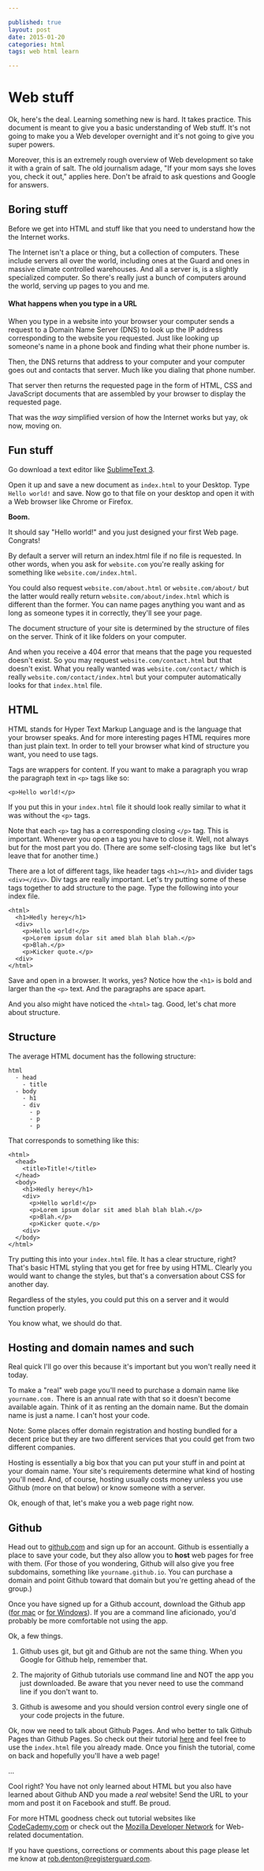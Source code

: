 ```yaml
---

published: true
layout: post
date: 2015-01-20
categories: html
tags: web html learn

---
```


# Web stuff
Ok, here's the deal. Learning something new is hard. It takes practice. This document is meant to give you a basic understanding of Web stuff. It's not going to make you a Web developer overnight and it's not going to give you super powers.

Moreover, this is an extremely rough overview of Web development so take it with a grain of salt. The old journalism adage, "If your mom says she loves you, check it out," applies here. Don't be afraid to ask questions and Google for answers.

## Boring stuff
Before we get into HTML and stuff like that you need to understand how the the Internet works.

The Internet isn't a place or thing, but a collection of computers. These include servers all over the world, including ones at the Guard and ones in massive climate controlled warehouses. And all a server is, is a slightly specialized computer. So there's really just a bunch of computers around the world, serving up pages to you and me.

#### What happens when you type in a URL

When you type in a website into your browser your computer sends a request to a Domain Name Server (DNS) to look up the IP address corresponding to the website you requested. Just like looking up someone's name in a phone book and finding what their phone number is.

Then, the DNS returns that address to your computer and your computer goes out and contacts that server. Much like you dialing that phone number.

That server then returns the requested page in the form of HTML, CSS and JavaScript documents that are assembled by your browser to display the requested page.

That was the *way* simplified version of how the Internet works but yay, ok now, moving on.

## Fun stuff
Go download a text editor like [SublimeText 3](http://www.sublimetext.com).

Open it up and save a new document as `index.html` to your Desktop. Type `Hello world!` and save. Now go to that file on your desktop and open it with a Web browser like Chrome or Firefox.

**Boom.**

It should say "Hello world!" and you just designed your first Web page. Congrats!

By default a server will return an index.html file if no file is requested. In other words, when you ask for `website.com` you're really asking for something like `website.com/index.html`.

You could also request `website.com/about.html` or `website.com/about/` but the latter would really return `website.com/about/index.html` which is different than the former. You can name pages anything you want and as long as someone types it in correctly, they'll see your page.

The document structure of your site is determined by the structure of files on the server. Think of it like folders on your computer.

And when you receive a 404 error that means that the page you requested doesn't exist. So you may request `website.com/contact.html` but that doesn't exist. What you really wanted was `website.com/contact/` which is really `website.com/contact/index.html` but your computer automatically looks for that `index.html` file.

## HTML

HTML stands for Hyper Text Markup Language and is the language that your browser speaks. And for more interesting pages HTML requires more than just plain text. In order to tell your browser what kind of structure you want, you need to use tags.

Tags are wrappers for content. If you want to make a paragraph you wrap the paragraph text in `<p>` tags like so:

```
<p>Hello world!</p>
```

If you put this in your `index.html` file it should look really similar to what it was without the `<p>` tags.

Note that each `<p>` tag has a corresponding closing `</p>` tag. This is important. Whenever you open a tag you have to close it. Well, not always but for the most part you do. (There are some self-closing tags like <img> but let's leave that for another time.)

There are a lot of different tags, like header tags `<h1></h1>` and divider tags `<div></div>`. Div tags are really important. Let's try putting some of these tags together to add structure to the page. Type the following into your index file.

```
<html>
  <h1>Hedly herey</h1>
  <div>
    <p>Hello world!</p>
    <p>Lorem ipsum dolar sit amed blah blah blah.</p>
    <p>Blah.</p>
    <p>Kicker quote.</p>
  <div>
</html>
```

Save and open in a browser. It works, yes? Notice how the `<h1>` is bold and larger than the `<p>` text. And the paragraphs are space apart.

And you also might have noticed the `<html>` tag. Good, let's chat more about structure.

## Structure

The average HTML document has the following structure:

```
html
  - head
    - title
  - body
    - h1
    - div
      - p
      - p
      - p
```

That corresponds to something like this:

```
<html>
  <head>
    <title>Title!</title>
  </head>
  <body>
    <h1>Hedly herey</h1>
    <div>
      <p>Hello world!</p>
      <p>Lorem ipsum dolar sit amed blah blah blah.</p>
      <p>Blah.</p>
      <p>Kicker quote.</p>
    <div>
  </body>
</html>
```

Try putting this into your `index.html` file. It has a clear structure, right? That's basic HTML styling that you get for free by using HTML. Clearly you would want to change the styles, but that's a conversation about CSS for another day.

Regardless of the styles, you could put this on a server and it would function properly.

You know what, we should do that.

## Hosting and domain names and such

Real quick I'll go over this because it's important but you won't really need it today.

To make a "real" web page you'll need to purchase a domain name like `yourname.com.` There is an annual rate with that so it doesn't become available again. Think of it as renting an the domain name. But the domain name is just a name. I can't host your code.

Note: Some places offer domain registration and hosting bundled for a decent price but they are two different services that you could get from two different companies.

Hosting is essentially a big box that you can put your stuff in and point at your domain name. Your site's requirements determine what kind of hosting you'll need. And, of course, hosting usually costs money unless you use Github (more on that below) or know someone with a server.

Ok, enough of that, let's make you a web page right now.

## Github

Head out to [github.com](http://github.com) and sign up for an account. Github is essentially a place to save your code, but they also allow you to **host** web pages for free with them. (For those of you wondering, Github will also give you free subdomains, something like `yourname.github.io`. You can purchase a domain and point Github toward that domain but you're getting ahead of the group.)

Once you have signed up for a Github account, download the Github app ([for mac](http://mac.github.com) or [for Windows](http://windows.github.com)). If you are a command line aficionado, you'd probably be more comfortable not using the app.

Ok, a few things.

1. Github uses git, but git and Github are not the same thing. When you Google for Github help, remember that.

1. The majority of Github tutorials use command line and NOT the app you just downloaded. Be aware that you never need to use the command line if you don't want to.

1. Github is awesome and you should version control every single one of your code projects in the future.

Ok, now we need to talk about Github Pages. And who better to talk Github Pages than Github Pages. So check out their tutorial [here](https://pages.github.com/) and feel free to use the `index.html` file you already made. Once you finish the tutorial, come on back and hopefully you'll have a web page!

...

Cool right? You have not only learned about HTML but you also have learned about Github AND you made a *real* website! Send the URL to your mom and post it on Facebook and stuff. Be proud.

For more HTML goodness check out tutorial websites like [CodeCademy.com](http://codecademy.com) or check out the [Mozilla Developer Network](https://developer.mozilla.org/en-US/) for Web-related documentation.

If you have questions, corrections or comments about this page please let me know at [rob.denton@registerguard.com](mailto:rob.denton@registerguard.com).
